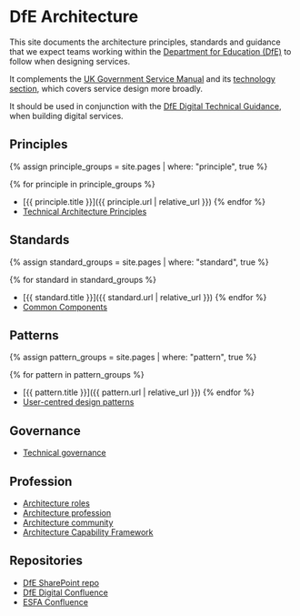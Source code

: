 # DfE Architecture
This site documents the architecture principles, standards and guidance that we expect teams working within the [Department for Education (DfE)](https://www.gov.uk/government/organisations/department-for-education) to follow when designing services.

It complements the [UK Government Service Manual](https://www.gov.uk/service-manual) and its [technology section](https://www.gov.uk/service-manual/technology), which covers service design more broadly.

It should be used in conjunction with the [DfE Digital Technical Guidance](https://technical-guidance.education.gov.uk), when building digital services.

## Principles

{% assign principle_groups = site.pages
  | where: "principle", true %}

{% for principle in principle_groups %}
- [{{ principle.title }}]({{ principle.url | relative_url }})
{% endfor %}
- [Technical Architecture Principles](https://technical-guidance.education.gov.uk/principles/architecture/#technical-architecture-principles)

## Standards

{% assign standard_groups = site.pages
  | where: "standard", true %}

{% for standard in standard_groups %}
- [{{ standard.title }}]({{ standard.url | relative_url }})
{% endfor %}
- [Common Components](common-components/)

## Patterns

{% assign pattern_groups = site.pages
  | where: "pattern", true %}

{% for pattern in pattern_groups %}
- [{{ pattern.title }}]({{ pattern.url | relative_url }})
{% endfor %}
- [User-centred design patterns](https://design.education.gov.uk/design-system/patterns/)

## Governance

- [Technical governance](governance/technical-governance.md)

## Profession

- [Architecture roles](profession/architecture-roles.md)
- [Architecture profession](profession/architecture-profession.md)
- [Architecture community](profession/architecture-community.md)
- [Architecture Capability Framework](profession/architecture-capability-framework.md)

## Repositories

- [DfE SharePoint repo](https://educationgovuk.sharepoint.com/sites/gp/WorkplaceDocuments)
- [DfE Digital Confluence](https://dfedigital.atlassian.net)
- [ESFA Confluence](https://skillsfundingagency.atlassian.net)




